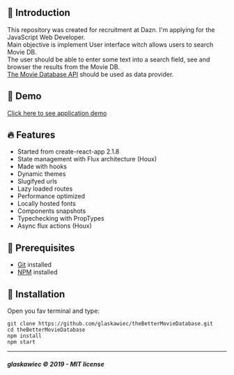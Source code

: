 ##  :raising_hand: Introduction
This repository was created for recruitment at Dazn. I'm applying  for the JavaScript Web Developer.  
Main objective is implement User interface witch allows users to search Movie DB.  
The user should be able to enter some text into a search field, see and browser the results from the Movie DB.  
  [The Movie Database API](https://themoviedb.docs.apiary.io/#) should be used as data provider.
  
## :rainbow: Demo
[Click here to see application demo](http://the-simple-movie-database.s3-website-eu-west-1.amazonaws.com/)


## :fire: Features
* Started from create-react-app 2.1.8
* State management with Flux architecture (Houx)
* Made with hooks
* Dynamic themes
* Slugifyed urls
* Lazy loaded routes
* Performance optimized
* Locally hosted fonts
* Components snapshots
* Typechecking with PropTypes
* Async flux actions (Houx)

## :pencil: Prerequisites
*  [Git](https://git-scm.com) installed
*  [NPM](https://www.npmjs.com/) installed

## :hammer: Installation
Open you fav terminal and type:
```
git clone https://github.com/glaskawiec/theBetterMovieDatabase.git
cd theBetterMovieDatabase
npm install
npm start
```
---

##### glaskawiec © 2019 - MIT license
